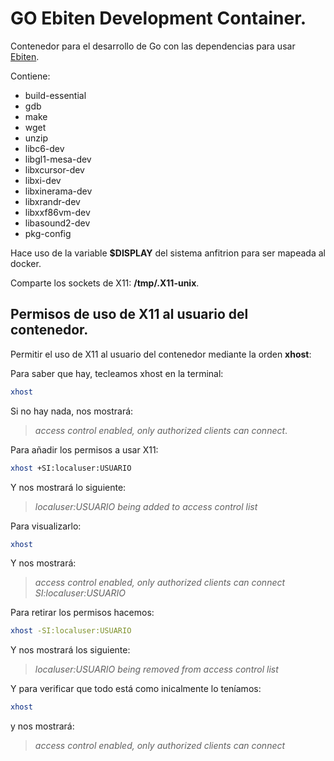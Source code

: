 # GO Ebiten Development Container.
Contenedor para el desarrollo de Go con las dependencias para usar [Ebiten](https://ebitengine.org/).

Contiene:
* build-essential
* gdb
* make
* wget
* unzip
* libc6-dev
* libgl1-mesa-dev
* libxcursor-dev
* libxi-dev
* libxinerama-dev
* libxrandr-dev
* libxxf86vm-dev
* libasound2-dev
* pkg-config

Hace uso de la variable __$DISPLAY__ del sistema anfitrion para ser mapeada al docker.

Comparte los sockets de X11: __/tmp/.X11-unix__.

## Permisos de uso de X11 al usuario del contenedor.
Permitir el uso de X11 al usuario del contenedor mediante la orden __xhost__:

Para saber que hay, tecleamos xhost en la terminal:
~~~bash
xhost
~~~

Si no hay nada, nos mostrará:
>_access control enabled, only authorized clients can connect_.

Para añadir los permisos a usar X11:
~~~bash
xhost +SI:localuser:USUARIO
~~~

Y nos mostrará lo siguiente:
>_localuser:USUARIO being added to access control list_

Para visualizarlo:
~~~bash
xhost
~~~

Y nos mostrará:
>_access control enabled, only authorized clients can connect
SI:localuser:USUARIO_

Para retirar los permisos hacemos:
~~~bash
xhost -SI:localuser:USUARIO
~~~

Y nos mostrará los siguiente:
>_localuser:USUARIO being removed from access control list_

Y para verificar que todo está como inicalmente lo teníamos:
~~~bash
xhost
~~~
y nos mostrará:
>_access control enabled, only authorized clients can connect_
